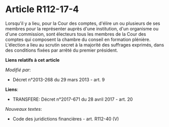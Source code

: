 # Article R112-17-4

Lorsqu'il y a lieu, pour la Cour des comptes, d'élire un ou plusieurs de ses membres pour la représenter auprès d'une
institution, d'un organisme ou d'une commission, sont électeurs tous les membres de la Cour des comptes qui composent la
chambre du conseil en formation plénière. L'élection a lieu au scrutin secret à la majorité des suffrages exprimés, dans des
conditions fixées par arrêté du premier président.

**Liens relatifs à cet article**

_Modifié par_:

  - Décret n°2013-268 du 29 mars 2013 - art. 9

**Liens**:

  - TRANSFERE: Décret n°2017-671 du 28 avril 2017 - art. 20

_Nouveaux textes_:

  - Code des juridictions financières - art. R112-40 (V)
